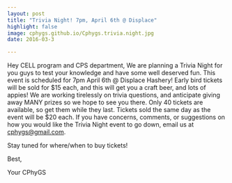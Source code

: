 ```yaml
---
layout: post
title: "Trivia Night! 7pm, April 6th @ Displace"
highlight: false
image: cphygs.github.io/Cphygs.trivia.night.jpg
date: 2016-03-3

---
```



Hey CELL program and CPS department, 
We are planning a Trivia Night for you guys to test your knowledge and have some well deserved fun. This event is scheduled for 7pm April 6th @ Displace Hashery! Early bird tickets will be sold for $15 each, and this will get you a craft beer, and lots of appies! We are working tirelessly on trivia questions, and anticipate giving away MANY prizes so we hope to see you there. Only 40 tickets are available, so get them while they last. Tickets sold the same day as the event will be $20 each. If you have concerns, comments, or suggestions on how you would like the Trivia Night event to go down, email us at cphygs@gmail.com.

Stay tuned for where/when to buy tickets!

Best,

Your CPhyGS
